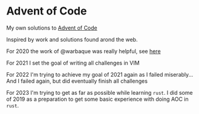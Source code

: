 # Advent of Code

My own solutions to [Advent of Code](https://adventofcode.com)

Inspired by work and solutions found arond the web.

For 2020 the work of @warbaque was really helpful, see
[here](https://github.com/warbaque/adventofcode-2020)

For 2021 I set the goal of writing all challenges in VIM

For 2022 I'm trying to achieve my goal of 2021 again as I failed miserably... And I
failed again, but did eventually finish all challenges

For 2023 I'm trying to get as far as possible while learning `rust`. I did some of 2019
as a preparation to get some basic experience with doing AOC in `rust`.
